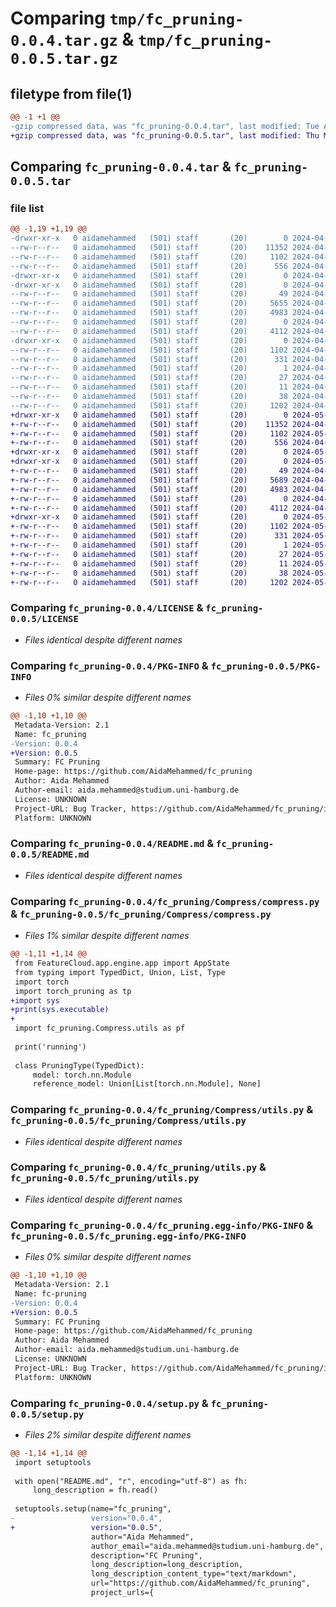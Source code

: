 # Comparing `tmp/fc_pruning-0.0.4.tar.gz` & `tmp/fc_pruning-0.0.5.tar.gz`

## filetype from file(1)

```diff
@@ -1 +1 @@
-gzip compressed data, was "fc_pruning-0.0.4.tar", last modified: Tue Apr 30 18:23:33 2024, max compression
+gzip compressed data, was "fc_pruning-0.0.5.tar", last modified: Thu May  2 10:57:32 2024, max compression
```

## Comparing `fc_pruning-0.0.4.tar` & `fc_pruning-0.0.5.tar`

### file list

```diff
@@ -1,19 +1,19 @@
-drwxr-xr-x   0 aidamehammed   (501) staff       (20)        0 2024-04-30 18:23:33.778725 fc_pruning-0.0.4/
--rw-r--r--   0 aidamehammed   (501) staff       (20)    11352 2024-04-30 18:18:40.000000 fc_pruning-0.0.4/LICENSE
--rw-r--r--   0 aidamehammed   (501) staff       (20)     1102 2024-04-30 18:23:33.778622 fc_pruning-0.0.4/PKG-INFO
--rw-r--r--   0 aidamehammed   (501) staff       (20)      556 2024-04-30 18:18:40.000000 fc_pruning-0.0.4/README.md
-drwxr-xr-x   0 aidamehammed   (501) staff       (20)        0 2024-04-30 18:23:33.776973 fc_pruning-0.0.4/fc_pruning/
-drwxr-xr-x   0 aidamehammed   (501) staff       (20)        0 2024-04-30 18:23:33.778347 fc_pruning-0.0.4/fc_pruning/Compress/
--rw-r--r--   0 aidamehammed   (501) staff       (20)       49 2024-04-30 18:22:57.000000 fc_pruning-0.0.4/fc_pruning/Compress/__init__.py
--rw-r--r--   0 aidamehammed   (501) staff       (20)     5655 2024-04-30 18:22:57.000000 fc_pruning-0.0.4/fc_pruning/Compress/compress.py
--rw-r--r--   0 aidamehammed   (501) staff       (20)     4983 2024-04-30 18:22:57.000000 fc_pruning-0.0.4/fc_pruning/Compress/utils.py
--rw-r--r--   0 aidamehammed   (501) staff       (20)        0 2024-04-30 18:22:57.000000 fc_pruning-0.0.4/fc_pruning/__init__.py
--rw-r--r--   0 aidamehammed   (501) staff       (20)     4112 2024-04-30 18:22:57.000000 fc_pruning-0.0.4/fc_pruning/utils.py
-drwxr-xr-x   0 aidamehammed   (501) staff       (20)        0 2024-04-30 18:23:33.777733 fc_pruning-0.0.4/fc_pruning.egg-info/
--rw-r--r--   0 aidamehammed   (501) staff       (20)     1102 2024-04-30 18:23:33.000000 fc_pruning-0.0.4/fc_pruning.egg-info/PKG-INFO
--rw-r--r--   0 aidamehammed   (501) staff       (20)      331 2024-04-30 18:23:33.000000 fc_pruning-0.0.4/fc_pruning.egg-info/SOURCES.txt
--rw-r--r--   0 aidamehammed   (501) staff       (20)        1 2024-04-30 18:23:33.000000 fc_pruning-0.0.4/fc_pruning.egg-info/dependency_links.txt
--rw-r--r--   0 aidamehammed   (501) staff       (20)       27 2024-04-30 18:23:33.000000 fc_pruning-0.0.4/fc_pruning.egg-info/requires.txt
--rw-r--r--   0 aidamehammed   (501) staff       (20)       11 2024-04-30 18:23:33.000000 fc_pruning-0.0.4/fc_pruning.egg-info/top_level.txt
--rw-r--r--   0 aidamehammed   (501) staff       (20)       38 2024-04-30 18:23:33.778771 fc_pruning-0.0.4/setup.cfg
--rw-r--r--   0 aidamehammed   (501) staff       (20)     1202 2024-04-30 18:22:57.000000 fc_pruning-0.0.4/setup.py
+drwxr-xr-x   0 aidamehammed   (501) staff       (20)        0 2024-05-02 10:57:32.341402 fc_pruning-0.0.5/
+-rw-r--r--   0 aidamehammed   (501) staff       (20)    11352 2024-04-30 18:18:40.000000 fc_pruning-0.0.5/LICENSE
+-rw-r--r--   0 aidamehammed   (501) staff       (20)     1102 2024-05-02 10:57:32.341262 fc_pruning-0.0.5/PKG-INFO
+-rw-r--r--   0 aidamehammed   (501) staff       (20)      556 2024-04-30 18:18:40.000000 fc_pruning-0.0.5/README.md
+drwxr-xr-x   0 aidamehammed   (501) staff       (20)        0 2024-05-02 10:57:32.339312 fc_pruning-0.0.5/fc_pruning/
+drwxr-xr-x   0 aidamehammed   (501) staff       (20)        0 2024-05-02 10:57:32.340916 fc_pruning-0.0.5/fc_pruning/Compress/
+-rw-r--r--   0 aidamehammed   (501) staff       (20)       49 2024-04-30 18:22:57.000000 fc_pruning-0.0.5/fc_pruning/Compress/__init__.py
+-rw-r--r--   0 aidamehammed   (501) staff       (20)     5689 2024-04-30 18:40:51.000000 fc_pruning-0.0.5/fc_pruning/Compress/compress.py
+-rw-r--r--   0 aidamehammed   (501) staff       (20)     4983 2024-04-30 18:22:57.000000 fc_pruning-0.0.5/fc_pruning/Compress/utils.py
+-rw-r--r--   0 aidamehammed   (501) staff       (20)        0 2024-04-30 18:22:57.000000 fc_pruning-0.0.5/fc_pruning/__init__.py
+-rw-r--r--   0 aidamehammed   (501) staff       (20)     4112 2024-04-30 18:22:57.000000 fc_pruning-0.0.5/fc_pruning/utils.py
+drwxr-xr-x   0 aidamehammed   (501) staff       (20)        0 2024-05-02 10:57:32.340250 fc_pruning-0.0.5/fc_pruning.egg-info/
+-rw-r--r--   0 aidamehammed   (501) staff       (20)     1102 2024-05-02 10:57:32.000000 fc_pruning-0.0.5/fc_pruning.egg-info/PKG-INFO
+-rw-r--r--   0 aidamehammed   (501) staff       (20)      331 2024-05-02 10:57:32.000000 fc_pruning-0.0.5/fc_pruning.egg-info/SOURCES.txt
+-rw-r--r--   0 aidamehammed   (501) staff       (20)        1 2024-05-02 10:57:32.000000 fc_pruning-0.0.5/fc_pruning.egg-info/dependency_links.txt
+-rw-r--r--   0 aidamehammed   (501) staff       (20)       27 2024-05-02 10:57:32.000000 fc_pruning-0.0.5/fc_pruning.egg-info/requires.txt
+-rw-r--r--   0 aidamehammed   (501) staff       (20)       11 2024-05-02 10:57:32.000000 fc_pruning-0.0.5/fc_pruning.egg-info/top_level.txt
+-rw-r--r--   0 aidamehammed   (501) staff       (20)       38 2024-05-02 10:57:32.341458 fc_pruning-0.0.5/setup.cfg
+-rw-r--r--   0 aidamehammed   (501) staff       (20)     1202 2024-05-02 10:54:24.000000 fc_pruning-0.0.5/setup.py
```

### Comparing `fc_pruning-0.0.4/LICENSE` & `fc_pruning-0.0.5/LICENSE`

 * *Files identical despite different names*

### Comparing `fc_pruning-0.0.4/PKG-INFO` & `fc_pruning-0.0.5/PKG-INFO`

 * *Files 0% similar despite different names*

```diff
@@ -1,10 +1,10 @@
 Metadata-Version: 2.1
 Name: fc_pruning
-Version: 0.0.4
+Version: 0.0.5
 Summary: FC Pruning
 Home-page: https://github.com/AidaMehammed/fc_pruning
 Author: Aida Mehammed
 Author-email: aida.mehammed@studium.uni-hamburg.de
 License: UNKNOWN
 Project-URL: Bug Tracker, https://github.com/AidaMehammed/fc_pruning/issues
 Platform: UNKNOWN
```

### Comparing `fc_pruning-0.0.4/README.md` & `fc_pruning-0.0.5/README.md`

 * *Files identical despite different names*

### Comparing `fc_pruning-0.0.4/fc_pruning/Compress/compress.py` & `fc_pruning-0.0.5/fc_pruning/Compress/compress.py`

 * *Files 1% similar despite different names*

```diff
@@ -1,11 +1,14 @@
 from FeatureCloud.app.engine.app import AppState
 from typing import TypedDict, Union, List, Type
 import torch
 import torch_pruning as tp
+import sys
+print(sys.executable)
+
 import fc_pruning.Compress.utils as pf
 
 print('running')
 
 class PruningType(TypedDict):
     model: torch.nn.Module
     reference_model: Union[List[torch.nn.Module], None]
```

### Comparing `fc_pruning-0.0.4/fc_pruning/Compress/utils.py` & `fc_pruning-0.0.5/fc_pruning/Compress/utils.py`

 * *Files identical despite different names*

### Comparing `fc_pruning-0.0.4/fc_pruning/utils.py` & `fc_pruning-0.0.5/fc_pruning/utils.py`

 * *Files identical despite different names*

### Comparing `fc_pruning-0.0.4/fc_pruning.egg-info/PKG-INFO` & `fc_pruning-0.0.5/fc_pruning.egg-info/PKG-INFO`

 * *Files 0% similar despite different names*

```diff
@@ -1,10 +1,10 @@
 Metadata-Version: 2.1
 Name: fc-pruning
-Version: 0.0.4
+Version: 0.0.5
 Summary: FC Pruning
 Home-page: https://github.com/AidaMehammed/fc_pruning
 Author: Aida Mehammed
 Author-email: aida.mehammed@studium.uni-hamburg.de
 License: UNKNOWN
 Project-URL: Bug Tracker, https://github.com/AidaMehammed/fc_pruning/issues
 Platform: UNKNOWN
```

### Comparing `fc_pruning-0.0.4/setup.py` & `fc_pruning-0.0.5/setup.py`

 * *Files 2% similar despite different names*

```diff
@@ -1,14 +1,14 @@
 import setuptools
 
 with open("README.md", "r", encoding="utf-8") as fh:
     long_description = fh.read()
 
 setuptools.setup(name="fc_pruning",
-                 version="0.0.4",
+                 version="0.0.5",
                  author="Aida Mehammed",
                  author_email="aida.mehammed@studium.uni-hamburg.de",
                  description="FC Pruning",
                  long_description=long_description,
                  long_description_content_type="text/markdown",
                  url="https://github.com/AidaMehammed/fc_pruning",
                  project_urls={
```

